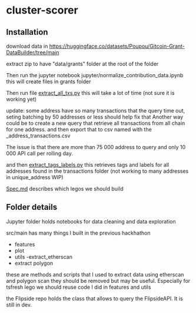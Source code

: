 # cluster-scorer

## Installation
download data in https://huggingface.co/datasets/Poupou/Gitcoin-Grant-DataBuilder/tree/main

extract zip to have 
"data/grants" folder at the root of the folder

Then run the jupyter notebook jupyter/normalize_contribution_data.ipynb
this will create files in grants folder

Then run file [extract_all_txs.py](https://github.com/poupou-web3/cluster-scorer/blob/main/src/main/extract_all_txs.py) 
this will take a lot of time (not sure it is working yet)

update: some address have so many transactions that the query time out, seting batching by 50 addresses or less should help fix that
Another way could be to create a new query that retrieve all transactions from all chain for one address. and then export that to csv named with the _address_transactions.csv

The issue is that there are more than 75 000 address to query and only 10 000 API call per rolling day.


and then [extract_tags_labels.py](https://github.com/poupou-web3/cluster-scorer/blob/main/src/main/extract_tags_labels.py)
this retrieves tags and labels for all addresses found in the transactions folder (not working to many addresses in unique_address WIP)


[Spec.md](https://github.com/poupou-web3/cluster-scorer/blob/main/spec.md) describes which legos we should build

## Folder details
Jupyter folder holds notebooks for data cleaning and data exploration

src/main has many things I built in the previous hackhathon
- features
- plot
- utils
-extract_etherscan
- extract polygon

these are methods and scripts that I used to extract data using etherscan and polygon scan they should be removed but may be useful. Especially for tsfresh lego we should reuse code I did in features and utils

the Flipside repo holds the class that allows to query the FlipsideAPI. It is still in dev.



